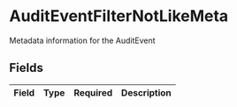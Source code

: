 # AuditEventFilterNotLikeMeta

Metadata information for the AuditEvent


## Fields

| Field       | Type        | Required    | Description |
| ----------- | ----------- | ----------- | ----------- |